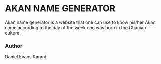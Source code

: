 # AKAN NAME GENERATOR

Akan name generator is a website that one can use to know his/her Akan name according to the day of the week one was born in the Ghanian culture.  

### Author
 
 Daniel Evans Karani